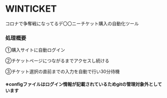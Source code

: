 # WINTICKET
コロナで争奪戦になってるデ〇〇ニーチケット購入の自動化ツール

### 処理概要
①購入サイトに自動ログイン

②チケットページにつながるまでアクセスし続ける

③チケット選択の直前までの入力を自動で行い30分待機

#### ※configファイルはログイン情報が記載されているためgitの管理対象外としています

